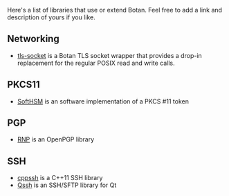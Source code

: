 Here's a list of libraries that use or extend Botan. Feel free to add a link and description of yours if you like.

Networking
--------------------------

* [tls-socket](https://github.com/theom/tls-socket) is a Botan TLS socket wrapper that provides a drop-in replacement for the regular POSIX read and write calls.

PKCS11
------------------

* [SoftHSM](https://www.opendnssec.org/softhsm) is an software implementation of a PKCS #11 token

PGP
---------

* [RNP](https://github.com/riboseinc/rnp) is an OpenPGP library

SSH
-------

* [cppssh](https://github.com/cdesjardins/cppssh) is a C++11 SSH library 
* [Qssh](https://github.com/lvklabs/Qssh) is an SSH/SFTP library for Qt
